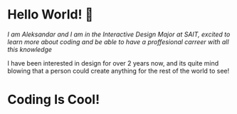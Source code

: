 # Hello World! 👋
*I am Aleksandar and I am in the Interactive Design Major at SAIT, excited to learn more about coding and be able to have a proffesional carreer with all this knowledge*

 I have been interested in design for over 2 years now, and its quite mind blowing that a person could create anything for the rest of the world to see!

 # Coding Is Cool!
